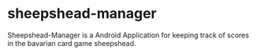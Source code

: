 # sheepshead-manager
Sheepshead-Manager is a Android Application for keeping track of scores in the bavarian card game sheepshead.
